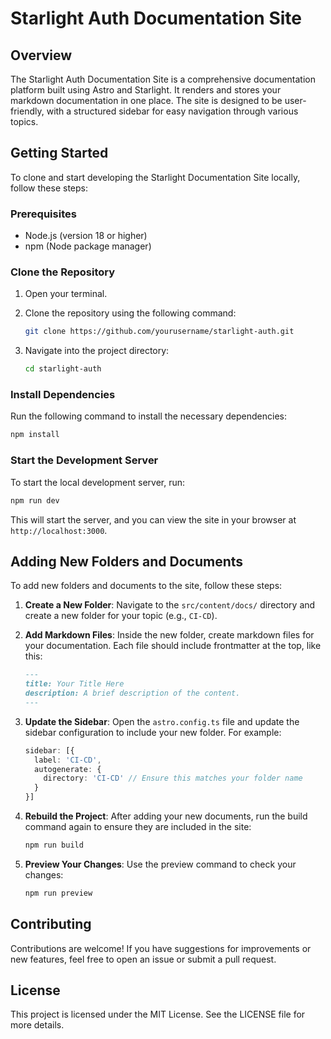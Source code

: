 # Starlight Auth Documentation Site

## Overview

The Starlight Auth Documentation Site is a comprehensive documentation platform built using Astro and Starlight. It renders and stores your markdown documentation in one place. The site is designed to be user-friendly, with a structured sidebar for easy navigation through various topics.

## Getting Started

To clone and start developing the Starlight Documentation Site locally, follow these steps:

### Prerequisites

- Node.js (version 18 or higher)
- npm (Node package manager)

### Clone the Repository

1. Open your terminal.
2. Clone the repository using the following command:

   ```bash
   git clone https://github.com/yourusername/starlight-auth.git
   ```

3. Navigate into the project directory:

   ```bash
   cd starlight-auth
   ```

### Install Dependencies

Run the following command to install the necessary dependencies:

```bash
npm install
```

### Start the Development Server

To start the local development server, run:

```bash
npm run dev
```

This will start the server, and you can view the site in your browser at `http://localhost:3000`.

## Adding New Folders and Documents

To add new folders and documents to the site, follow these steps:

1. **Create a New Folder**: Navigate to the `src/content/docs/` directory and create a new folder for your topic (e.g., `CI-CD`).

2. **Add Markdown Files**: Inside the new folder, create markdown files for your documentation. Each file should include frontmatter at the top, like this:

   ```markdown
   ---
   title: Your Title Here
   description: A brief description of the content.
   ---
   ```

3. **Update the Sidebar**: Open the `astro.config.ts` file and update the sidebar configuration to include your new folder. For example:

   ```typescript
   sidebar: [{
     label: 'CI-CD',
     autogenerate: {
       directory: 'CI-CD' // Ensure this matches your folder name
     }
   }]
   ```

4. **Rebuild the Project**: After adding your new documents, run the build command again to ensure they are included in the site:

   ```bash
   npm run build
   ```

5. **Preview Your Changes**: Use the preview command to check your changes:

   ```bash
   npm run preview
   ```

## Contributing

Contributions are welcome! If you have suggestions for improvements or new features, feel free to open an issue or submit a pull request.

## License

This project is licensed under the MIT License. See the LICENSE file for more details.

